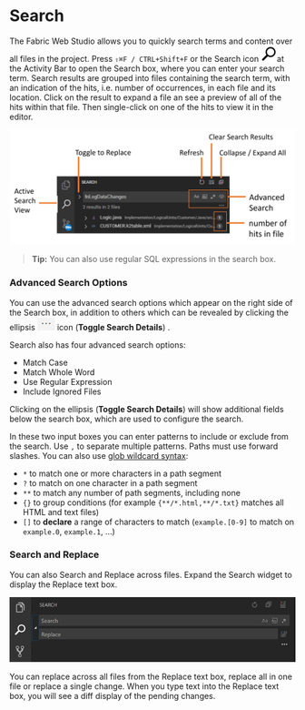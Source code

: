 <web>

# Search 

The Fabric Web Studio allows you to quickly search terms and content over all files in the project.  Press `⇧⌘F / CTRL+Shift+F` or the Search icon ![search](images/web/search.png)at the Activity Bar to open the Search box, where you can enter your search term. Search results are grouped into files containing the search term, with an indication of the hits, i.e. number of occurrences, in each file and its location. Click on the result to expand a file an see a preview of all of the hits within that file. Then single-click on one of the hits to view it in the editor.

![search base](images/web/22_1_search.png)

>**Tip:** You can also use regular SQL expressions in the search box.



### Advanced Search Options

You can use the advanced search options which appear on the right side of the Search box, in addition to others which can be revealed by clicking the ellipsis ![](images/web/ellipsis.PNG) icon (**Toggle Search Details**) .

Search also has four advanced search options:

- Match Case
- Match Whole Word
- Use Regular Expression
- Include Ignored Files

Clicking on the ellipsis (**Toggle Search Details**) will show additional fields below the search box, which are used to configure the search.

In these two input boxes you can enter patterns to include or exclude from the search. Use `,` to separate multiple patterns. Paths must use forward slashes. You can also use [glob wildcard syntax](https://en.wikipedia.org/wiki/Glob_(programming)):

* `*` to match one or more characters in a path segment
* `?` to match on one character in a path segment
* `**` to match any number of path segments, including none
* `{}` to group conditions (for example `{**/*.html,**/*.txt}` matches all HTML and text files)
* `[]` to **declare** a range of characters to match (`example.[0-9]` to match on `example.0`, `example.1`, …)

### Search and Replace

You can also Search and Replace across files. Expand the Search widget to display the Replace text box.

![search and replace](images/web/22_2_global_search_replace.png)

You can replace across all files from the Replace text box, replace all in one file or replace a single change. When you type text into the Replace text box, you will see a diff display of the pending changes.

</web>
